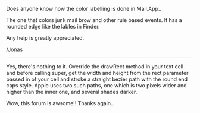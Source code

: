 Does anyone know how the color labelling is done in Mail.App..

The one that colors junk mail brow and other rule based events.
It has a rounded edge like the lables in Finder.

Any help is greatly appreciated.

/Jonas

----
Yes, there's nothing to it.  Override the drawRect method in your text cell and before calling super, get the width and height from the rect parameter passed in of your cell and stroke a straight bezier path with the round end caps style.  Apple uses two such paths, one which is two pixels wider and higher than the inner one, and several shades darker.

Wow, this forum is awsome!!  Thanks again..
